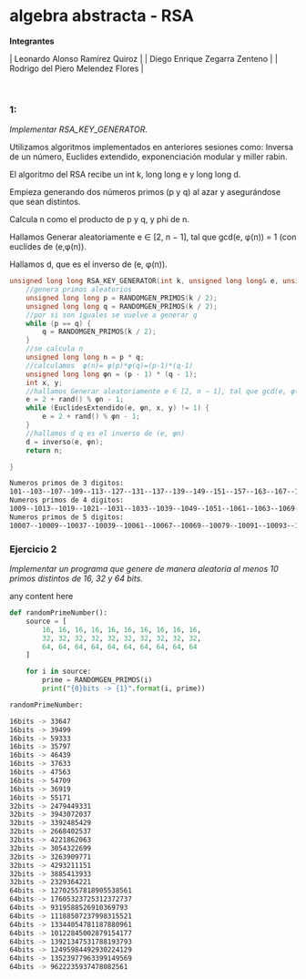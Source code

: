 # algebra abstracta - RSA

**Integrantes**

| Leonardo Alonso Ramirez Quiroz |
| Diego Enrique Zegarra Zenteno |
| Rodrigo del Piero Melendez Flores |


<br>

### 1:
*Implementar RSA_KEY_GENERATOR.*

Utilizamos algoritmos implementados en anteriores sesiones como: Inversa de un número, Euclides extendido, exponenciación modular y miller rabin.

El algoritmo del RSA recibe un int k, long long e y long long d.

Empieza generando dos números primos (p y q) al azar y asegurándose que sean distintos.

Calcula n como el producto de p y q, y phi de n.

Hallamos Generar aleatoriamente e ∈ [2, n − 1], tal que gcd(e, φ(n)) = 1 (con euclides de (e,φ(n)).

Hallamos d, que es el inverso de (e, φ(n)).

```c++
unsigned long long RSA_KEY_GENERATOR(int k, unsigned long long& e, unsigned long long& d) {
    //genera primos aleatorios
    unsigned long long p = RANDOMGEN_PRIMOS(k / 2);
    unsigned long long q = RANDOMGEN_PRIMOS(k / 2);
    //por si son iguales se vuelve a generar q
    while (p == q) {
        q = RANDOMGEN_PRIMOS(k / 2);
    }
    //se calcula n 
    unsigned long long n = p * q;
    //calculamos  φ(n)= φ(p)*φ(q)=(p-1)*(q-1)
    unsigned long long φn = (p - 1) * (q - 1);
    int x, y;
    //hallamos Generar aleatoriamente e ∈ [2, n − 1], tal que gcd(e, φ(n)) = 1 (con euclides de (e,φn)
    e = 2 + rand() % φn - 1;
    while (EuclidesExtendido(e, φn, x, y) != 1) {
        e = 2 + rand() % φn - 1;
    }
    //hallamos d q es el inverso de (e, φn)
    d = inverso(e, φn);
    return n;

}
```
```bash
Numeros primos de 3 digitos:
101--103--107--109--113--127--131--137--139--149--151--157--163--167--173--179--181--191--193--197--199--211--223--227--229--233--239--241--251--257--263--269--271--277--281--283--293--307--311--313--317--331--337--347--349--353--359--367--373--379--383--389--397--401--409--419--421--431--...--997
Numeros primos de 4 digitos:
1009--1013--1019--1021--1031--1033--1039--1049--1051--1061--1063--1069--1087--1091--1093--1097--1103--1109--1117--1123--1129--1151--1153--1163--1171--1181--1187--1193--1201--1213--1217--1223--1229--1231--1237--1249--1259--1277--1279--1283--1289--1291--1297--1301--1303--1307--1319--1321--...--9973
Numeros primos de 5 digitos:
10007--10009--10037--10039--10061--10067--10069--10079--10091--10093--10099--10103--10111--10133--10139--10141--10151--10159--10163--10169--10177--10181--10193--10211--10223--10243--10247--10253--10259--10267--10271--10273--10289--10301--10303--10313--10321--10331--10333--10337--10343--...--99991
```

### Ejercicio 2
*Implementar un programa que genere de manera aleatoria al menos 10 primos distintos de 16, 32 y 64 bits.*

any content here

```python
def randomPrimeNumber():
    source = [ 
        16, 16, 16, 16, 16, 16, 16, 16, 16, 16,
        32, 32, 32, 32, 32, 32, 32, 32, 32, 32,
        64, 64, 64, 64, 64, 64, 64, 64, 64, 64
    ]

    for i in source:
        prime = RANDOMGEN_PRIMOS(i)
        print("{0}bits -> {1}".format(i, prime))
```
```bash
randomPrimeNumber:

16bits -> 33647
16bits -> 39499
16bits -> 59333
16bits -> 35797
16bits -> 46439
16bits -> 37633
16bits -> 47563
16bits -> 54709
16bits -> 36919
16bits -> 55171
32bits -> 2479449331
32bits -> 3943072037
32bits -> 3392485429
32bits -> 2668402537
32bits -> 4221862063
32bits -> 3054322699
32bits -> 3263909771
32bits -> 4293211151
32bits -> 3885413933
32bits -> 2329364221
64bits -> 12702557818905538561
64bits -> 17605323725312372737
64bits -> 9319588526910369793
64bits -> 11188507237998315521
64bits -> 13344054781187880961
64bits -> 10122845002879154177
64bits -> 13921347531788193793
64bits -> 12495984492930224129
64bits -> 13523977963399149569
64bits -> 9622235937478082561
```
